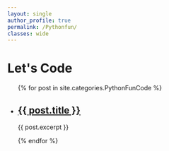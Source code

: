 ```yaml
---
layout: single
author_profile: true
permalink: /Pythonfun/
classes: wide
---
```


<p>
</p>

Let's Code  
====================

<ul>
  {% for post in site.categories.PythonFunCode %}
      <li>
        <h2><a href="{{ post.url }}">{{ post.title }}</a></h2>
        <p>{{ post.excerpt }}</p>
      </li>
   {% endfor %}
</ul>

<style>

.grid-container {
  display: grid;
  grid-template-columns: 49% 49%;
  background-color: #ffffff;
  padding: 10px;
}
.grid-item {
  background-color: #ffffff;
  border: 0px solid #ffffff;
  padding: 10px;
  text-align: center;
}

</style>

<p align="justify">
